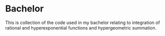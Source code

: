 # Bachelor
This is collection of the code used in my bachelor relating to integration of rational and hyperexponential functions and hypergeometric summation. 

